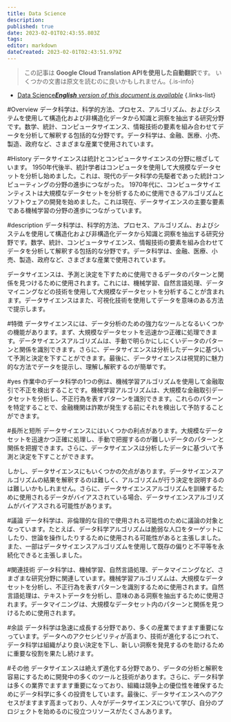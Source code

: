 ```yaml
---
title: Data Science
description: 
published: true
date: 2023-02-01T02:43:55.803Z
tags: 
editor: markdown
dateCreated: 2023-02-01T02:43:51.979Z
---
```


> この記事は **Google Cloud Translation APIを使用した自動翻訳**です。
いくつかの文書は原文を読むのに良いかもしれません。{.is-info}

- [Data Science***English** version of this document is available*](/en/Knowledge-base/Dictionary/data-science)
{.links-list}


#Overview
データ科学は、科学的方法、プロセス、アルゴリズム、およびシステムを使用して構造化および非構造化データから知識と洞察を抽出する研究分野です。数学、統計、コンピュータサイエンス、情報技術の要素を組み合わせてデータを分析して解釈する包括的な分野です。データ科学は、金融、医療、小売、製造、政府など、さまざまな産業で使用されています。

#History
データサイエンスは統計とコンピュータサイエンスの分野に根ざしています。 1950年代後半、統計学者はコンピュータを使用して大規模なデータセットを分析し始めました。これは、現代のデータ科学の先駆者であった統計コンピューティングの分野の進歩につながった。 1970年代に、コンピュータサイエンティストは大規模なデータセットを分析するために使用できるアルゴリズムとソフトウェアの開発を始めました。これは現在、データサイエンスの主要な要素である機械学習の分野の進歩につながっています。

#description
データ科学は、科学的方法、プロセス、アルゴリズム、およびシステムを使用して構造化および非構造化データから知識と洞察を抽出する研究分野です。数学、統計、コンピュータサイエンス、情報技術の要素を組み合わせてデータを分析して解釈する包括的な分野です。データ科学は、金融、医療、小売、製造、政府など、さまざまな産業で使用されています。

データサイエンスは、予測と決定を下すために使用できるデータのパターンと関係を見つけるために使用されます。これには、機械学習、自然言語処理、データマイニングなどの技術を使用して大規模なデータセットを分析することが含まれます。データサイエンスはまた、可視化技術を使用してデータを意味のある方法で提示します。

#特徴
データサイエンスには、データ分析のための強力なツールとなるいくつかの機能があります。まず、大規模なデータセットを迅速かつ正確に処理できます。データサイエンスアルゴリズムは、手動で明らかにしにくいデータのパターンと関係を識別できます。さらに、データサイエンスは分析したデータに基づいて予測と決定を下すことができます。最後に、データサイエンスは視覚的に魅力的な方法でデータを提示し、理解し解釈するのが簡単です。

#yes
作業中のデータ科学の1つの例は、機械学習アルゴリズムを使用して金融取引で不正を検出することです。機械学習アルゴリズムは、大規模な金融取引データセットを分析し、不正行為を表すパターンを識別できます。これらのパターンを特定することで、金融機関は詐欺が発生する前にそれを検出して予防することができます。

#長所と短所
データサイエンスにはいくつかの利点があります。大規模なデータセットを迅速かつ正確に処理し、手動で把握するのが難しいデータのパターンと関係を把握できます。さらに、データサイエンスは分析したデータに基づいて予測と決定を下すことができます。

しかし、データサイエンスにもいくつかの欠点があります。データサイエンスアルゴリズムの結果を解釈するのは難しく、アルゴリズムが行う決定を説明するのは難しいかもしれません。さらに、データサイエンスアルゴリズムを訓練するために使用されるデータがバイアスされている場合、データサイエンスアルゴリズムがバイアスされる可能性があります。

#議論
データ科学は、非倫理的な目的で使用される可能性のために議論の対象となっています。たとえば、データ科学アルゴリズムは脆弱な人口をターゲットにしたり、世論を操作したりするために使用される可能性があると主張しました。また、一部はデータサイエンスアルゴリズムを使用して既存の偏りと不平等を永続化できると主張しました。

#関連技術
データ科学は、機械学習、自然言語処理、データマイニングなど、さまざまな研究分野に関連しています。機械学習アルゴリズムは、大規模なデータセットを分析し、不正行為を表すパターンを識別するために使用されます。自然言語処理は、テキストデータを分析し、意味のある洞察を抽出するために使用されます。データマイニングは、大規模なデータセット内のパターンと関係を見つけるために使用されます。

#余談
データ科学は急速に成長する分野であり、多くの産業でますます重要になっています。データへのアクセシビリティが高まり、技術が進化するにつれて、データ科学は組織がより良い決定を下し、新しい洞察を発見するのを助けるために重要な役割を果たし続けます。

#その他
データサイエンスは絶えず進化する分野であり、データの分析と解釈を容易にするために開発中の多くのツールと技術があります。さらに、データ科学は多くの業界でますます重要になっており、組織は競争上の優位性を確保するためにデータ科学に多くの投資をしています。最後に、データサイエンスへのアクセスがますます高まっており、人々がデータサイエンスについて学び、自分のプロジェクトを始めるのに役立つリソースがたくさんあります。